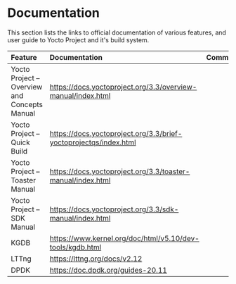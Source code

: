 # Documentation

This section lists the links to official documentation of various
features, and user guide to Yocto Project and it's build system.

| Feature                                      | Documentation                                                     | Comments |
|:---------------------------------------------|:------------------------------------------------------------------|:---------|
| Yocto Project – Overview and Concepts Manual | https://docs.yoctoproject.org/3.3/overview-manual/index.html      |          |
| Yocto Project – Quick Build                  | https://docs.yoctoproject.org/3.3/brief-yoctoprojectqs/index.html |          |
| Yocto Project – Toaster Manual               | https://docs.yoctoproject.org/3.3/toaster-manual/index.html       |          |
| Yocto Project – SDK Manual                   | https://docs.yoctoproject.org/3.3/sdk-manual/index.html           |          |
| KGDB                                         | https://www.kernel.org/doc/html/v5.10/dev-tools/kgdb.html         |          |
| LTTng                                        | https://lttng.org/docs/v2.12                                      |          |
| DPDK                                         | https://doc.dpdk.org/guides-20.11                                 |          |
